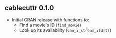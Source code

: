 cablecuttr 0.1.0
----------------

*  Initial CRAN release with functions to:
   - Find a movie's ID (`find_movie`)
   - Look up its availability (`can_i_stream_i[d|t]`)
